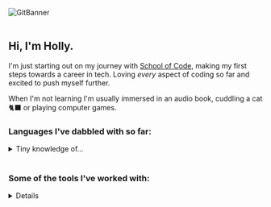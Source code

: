 
![GitBanner](https://github.com/user-attachments/assets/3d245603-84ea-4061-8f8f-d906b7fc0b5e)
<br>
<br>
## Hi, I'm Holly.<br>
I'm just starting out on my journey with [School of Code](https://schoolofcode.co.uk/), making my first steps towards a career in tech.
Loving *every* aspect of coding so far and excited to push myself further.

When I'm not learning I'm usually immersed in an audio book, cuddling a cat 🐈‍⬛ or playing computer games.

### Languages I've dabbled with so far:
<details>
  <summary>Tiny knowledge of...</summary>

  - JS
  - HTML
  - CSS
  - Python
  - C

</details><br>

### Some of the tools I've worked with:
<details>
  - Git!
  - NodeJs
  - express
</details>
